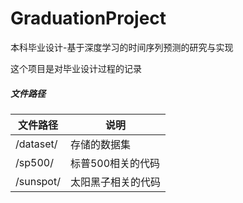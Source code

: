 # GraduationProject
本科毕业设计-基于深度学习的时间序列预测的研究与实现

这个项目是对毕业设计过程的记录

##### 文件路径
|文件路径|说明| 
|----|----|
|/dataset/ | 存储的数据集 |
|/sp500/ | 标普500相关的代码 | 
|/sunspot/ | 太阳黑子相关的代码 |

